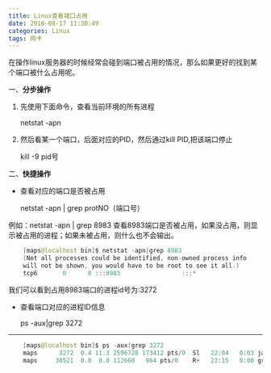```yaml
---
title: Linux查看端口占用
date: 2016-08-17 11:30:49
categories: Linux
tags: 网卡
---
```

在操作linux服务器的时候经常会碰到端口被占用的情况，那么如果更好的找到某个端口被什么占用呢。

一、**分步操作**

1. 先使用下面命令，查看当前环境的所有进程

	netstat  -apn

2. 然后看某一个端口，后面对应的PID，然后通过kill  PID,把该端口停止

	kill -9 pid号
	
二、**快捷操作**

- 查看对应的端口是否被占用

	netstat  -apn | grep  protNO（端口号）

例如：netstat -apn | grep 8983  查看8983端口是否被占用，如果没占用，则显示被占用的进程；如果未被占用，则什么也不会输出。
```java
	[maps@localhost bin]$ netstat -apn|grep 8983
    (Not all processes could be identified, non-owned process info
    will not be shown, you would have to be root to see it all.)
   	tcp6       0      0 :::8983                 :::*                    LISTEN      3272/java 
```
    
  我们可以看到占用8983端口的进程id号为:3272
 
- 查看端口对应的进程ID信息
  
	ps -aux|grep 3272

------
```java
	[maps@localhost bin]$ ps -aux|grep 3272
    maps      3272  0.4 11.3 2596728 173412 pts/0  Sl   22:04   0:03 java -server -Xms512m -Xmx512m -XX:NewRatio=3 -XX:SurvivorRatio=4 -XX:TargetSurvivorRatio=90 -XX:MaxTenuringThreshold=8 -XX:+UseConcMarkSweepGC -XX:+UseParNewGC -XX:ConcGCThreads=4 -XX:ParallelGCThreads=4 -XX:+CMSScavengeBeforeRemark -XX:PretenureSizeThreshold=64m -XX:+UseCMSInitiatingOccupancyOnly -XX:CMSInitiatingOccupancyFraction=50 -XX:CMSMaxAbortablePrecleanTime=6000 -XX:+CMSParallelRemarkEnabled -XX:+ParallelRefProcEnabled -XX:-OmitStackTraceInFastThrow -verbose:gc -XX:+PrintHeapAtGC -XX:+PrintGCDetails -XX:+PrintGCDateStamps -XX:+PrintGCTimeStamps -XX:+PrintTenuringDistribution -XX:+PrintGCApplicationStoppedTime -Xloggc:/usr/local/develop/soft/solr-6.3.0/server/logs/solr_gc.log -XX:+UseGCLogFileRotation -XX:NumberOfGCLogFiles=9 -XX:GCLogFileSize=20M -Dsolr.log.dir=/usr/local/develop/soft/solr-6.3.0/server/logs -Djetty.port=8983 -DSTOP.PORT=7983 -DSTOP.KEY=solrrocks -Duser.timezone=UTC -Djetty.home=/usr/local/develop/soft/solr-6.3.0/server -Dsolr.solr.home=/usr/local/develop/soft/solr-6.3.0/server/solr -Dsolr.install.dir=/usr/local/develop/soft/solr-6.3.0 -Xss256k -Dsolr.log.muteconsole -XX:OnOutOfMemoryError=/usr/local/develop/soft/solr-6.3.0/bin/oom_solr.sh 8983 /usr/local/develop/soft/solr-6.3.0/server/logs -jar start.jar --module=http
    maps     30521  0.0  0.0 112660   964 pts/0    R+   22:15   0:00 grep --color=auto 3272
```